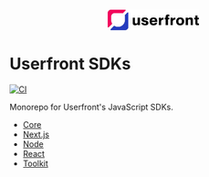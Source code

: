 <p align="center">
  <br />
  <a href="https://userfront.com">
    <img src="https://raw.githubusercontent.com/userfront/userfront/main/logo.png" width="160">
  </a>
  <br />
</p>

# Userfront SDKs

[![CI](https://github.com/userfront/userfront/actions/workflows/node.yml/badge.svg)](https://github.com/userfront/userfront/actions/workflows/node.yml)

Monorepo for Userfront's JavaScript SDKs.

- [Core](https://github.com/userfront/userfront/tree/main/packages/core)
- [Next.js](https://github.com/userfront/userfront/tree/main/packages/next)
- [Node](https://github.com/userfront/userfront/tree/main/packages/node)
- [React](https://github.com/userfront/userfront/tree/main/packages/react)
- [Toolkit](https://github.com/userfront/userfront/tree/main/packages/toolkit)
